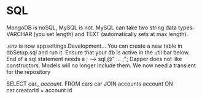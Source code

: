 # SQL
MongoDB is noSQL, MySQL is not.
MySQL can take two string data types: VARCHAR (you set length) and TEXT (automatically sets at max length). 

.env is now appsettings.Development...
You can create a new table in dbSetup.sql and run it. Ensure that your db is active in the util bar below.
End of a sql statement needs a ; --> sql @" ... ;";
Dapper does not like constructors. Models will no longer include them.
We now need a transient for the repository

SELECT
    car.*,
    account.*
    FROM cars car
    JOIN accounts account ON car.creatorId = account.id